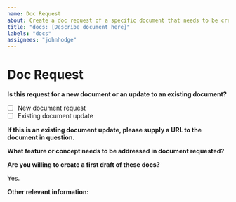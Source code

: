 ```yaml
---
name: Doc Request
about: Create a doc request of a specific document that needs to be created or updated.
title: "docs: [Describe document here]"
labels: "docs"
assignees: "johnhodge"
---
```


# Doc Request

**Is this request for a new document or an update to an existing document?**

- [ ] New document request
- [ ] Existing document update

**If this is an existing document update, please supply a URL to the document in question.**

**What feature or concept needs to be addressed in document requested?**

**Are you willing to create a first draft of these docs?**

Yes.

**Other relevant information:**
